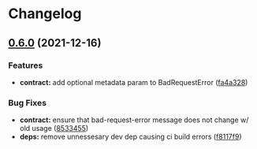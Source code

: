 # Changelog

## [0.6.0](https://www.github.com/uladkasach/simple-lambda-handlers/compare/v0.5.0...v0.6.0) (2021-12-16)


### Features

* **contract:** add optional metadata param to BadRequestError ([fa4a328](https://www.github.com/uladkasach/simple-lambda-handlers/commit/fa4a328ddfd5b70371d070cb1185b9b411339a89))


### Bug Fixes

* **contract:** ensure that bad-request-error message does not change w/ old usage ([8533455](https://www.github.com/uladkasach/simple-lambda-handlers/commit/85334559244b7c5db1420bfd599dc48e9e841765))
* **deps:** remove unnessesary dev dep causing ci build errors ([f8117f9](https://www.github.com/uladkasach/simple-lambda-handlers/commit/f8117f9cfcdd4c1a96d53fc5723a30a20c38b7f0))
